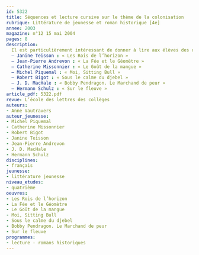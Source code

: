 ```yaml
---
id: 5322
title: Séquences et lecture cursive sur le thème de la colonisation
rubrique: Littérature de jeunesse et roman historique [4e]
annee: 2003
magazine: n°12 15 mai 2004
pages: 8
description: 
  Il est particulièrement intéressant de donner à lire aux élèves des romans se situant dans le contexte de la colonisation. En effet, ils en vivent tous les jours certaines conséquences sans percevoir vraiment ce qui a pu se passer. La fiction peut amener les jeunes à changer de point de vue, à vivre de l’intérieur ces pages de notre histoire et à mieux en comprendre les effets. Les romans présentés ici se situent à dessein dans des lieux et à des époques très différentes.
  – Janine Teisson : « Les Rois de l’horizon »
  – Jean-Pierre Andrevon : « La Fée et le Géomètre »
  – Catherine Missonnier : « Le Goût de la mangue »
  – Michel Piquemal : « Moi, Sitting Bull »
  – Robert Bigot : « Sous le calme du djebel »
  – J. D. MacHale : « Bobby Pendragon. Le Marchand de peur »
  – Hermann Schulz : « Sur le fleuve »
article_pdf: 5322.pdf
revue: L’école des lettres des collèges
auteurs:
- Anne Vautravers
auteur_jeunesse:
- Michel Piquemal
- Catherine Missonnier
- Robert Bigot
- Janine Teisson
- Jean-Pierre Andrevon
- J. D. MacHale
- Hermann Schulz
disciplines:
- français
jeunesse:
- littérature jeunesse
niveau_etudes:
- quatrième
oeuvres:
- Les Rois de l’horizon
- La Fée et le Géomètre
- Le Goût de la mangue
- Moi, Sitting Bull
- Sous le calme du djebel
- Bobby Pendragon. Le Marchand de peur
- Sur le fleuve
programmes:
- lecture - romans historiques
---
```

